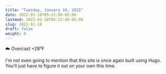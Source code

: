 ```yaml
---
title: "Tuesday, January 18, 2022"
date: 2022-01-18T05:21:00-05:00
lastmod: 2022-01-18T05:22:40-05:00
slug: 2022-01-18
draft: false
weight: 0
---
```


☁️   Overcast +28°F

I'm not even going to mention that this site is once again built using Hugo. You'll just have to figure it out on your own this time.

[//]: # "Exported with love from a post written in Org mode"
[//]: # "- https://github.com/kaushalmodi/ox-hugo"
